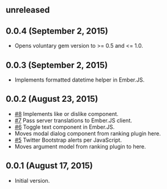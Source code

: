 ## unreleased ##

## 0.0.4 (September 2, 2015) ##

* Opens voluntary gem version to >= 0.5 and <= 1.0.

## 0.0.3 (September 2, 2015) ##

* Implements formatted datetime helper in Ember.JS.

## 0.0.2 (August 23, 2015) ##

* [#8](https://github.com/volontariat/voluntary-ember_js/issues/8) Implements like or dislike component.
* [#7](https://github.com/volontariat/voluntary-ember_js/issues/7) Pass server translations to Ember.JS client.
* [#6](https://github.com/volontariat/voluntary-ember_js/issues/6) Toggle text component in Ember.JS.
* Moves modal dialog component from ranking plugin here.
* [#5](https://github.com/volontariat/voluntary-ember_js/issues/5) Twitter Bootstrap alerts per JavaScript.
* Moves argument model from ranking plugin to here.

## 0.0.1 (August 17, 2015) ##

*   Initial version.